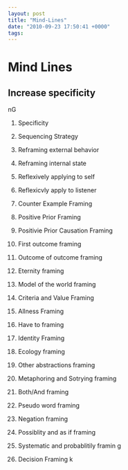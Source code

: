 ```yaml
---
layout: post
title: "Mind-Lines"
date: "2010-09-23 17:50:41 +0000"
tags:
---
```


# Mind Lines

## Increase specificity

nG

1. Specificity

2. Sequencing Strategy

3. Reframing external behavior

4. Reframing internal state

5. Reflexively applying to self

6. Reflexicvly apply to listener

7. Counter Example Framing

8. Positive Prior Framing

9. Positivie Prior Causation Framing

10. First outcome framing

11. Outcome of outcome framing

12. Eternity framing

13. Model of the world framing

14. Criteria and Value Framing

15. Allness Framing

16. Have to framing

17. Identity Framing

18. Ecology framing

19. Other abstractions framing

20. Metaphoring and Sotrying framing

21. Both/And framing

22. Pseudo word framing
23. Negation framing
24. Possiblity and as if framing
25. Systematic and probablitily framin g
26. Decision Framing
    k
